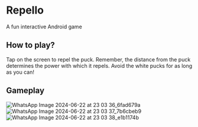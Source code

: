 # Repello
A fun interactive Android game


## How to play?

Tap on the screen to repel the puck. Remember, the distance from the puck determines the power with which it repels. Avoid the white pucks for as long as you can!

## Gameplay

![WhatsApp Image 2024-06-22 at 23 03 36_6fad679a](https://github.com/prashanthb-1999/Repello/assets/159658312/14252495-06bd-411f-895b-e94ce7492c6f) ![WhatsApp Image 2024-06-22 at 23 03 37_7b6cbeb9](https://github.com/prashanthb-1999/Repello/assets/159658312/8f19b34f-524a-4b4f-b130-181f71394cfe) ![WhatsApp Image 2024-06-22 at 23 03 38_e1b1174b](https://github.com/prashanthb-1999/Repello/assets/159658312/2d79a2eb-d99f-40a5-b15a-f425d6a4ee4c)
